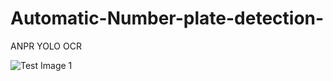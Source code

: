 # Automatic-Number-plate-detection-
ANPR  YOLO OCR


![Test Image 1](https://github.com/mukul1em/Automatic-Number-plate-detection-/blob/master/Capture.PNG)
